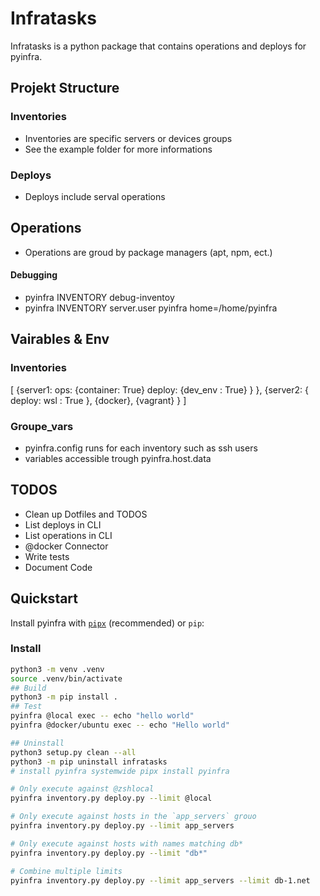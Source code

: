 # Infratasks

Infratasks is a python package that contains operations and deploys for pyinfra.

## Projekt Structure 

### Inventories 
- Inventories are specific servers or devices groups
- See the example folder for more informations

### Deploys
- Deploys include serval operations

## Operations
- Operations are groud by package managers (apt, npm, ect.)

#### Debugging
- pyinfra INVENTORY debug-inventoy
- pyinfra INVENTORY server.user pyinfra home=/home/pyinfra

## Vairables  & Env

### Inventories
[
{server1:
     ops: {container: True}
     deploy: {dev_env : True}
  }
},
{server2:
  {
     deploy: wsl : True
  },
  {docker},
  {vagrant}
}
]  

### Groupe_vars
- pyinfra.config runs for each inventory such as ssh users
- variables accessible trough pyinfra.host.data

## TODOS
- Clean up Dotfiles and TODOS
- List deploys in CLI
- List operations in CLI
- @docker Connector
- Write tests
- Document Code

## Quickstart

Install pyinfra with [`pipx`](https://pipxproject.github.io/pipx/) (recommended) or `pip`:

### Install

```sh
python3 -m venv .venv
source .venv/bin/activate
## Build
python3 -m pip install .
## Test
pyinfra @local exec -- echo "hello world"
pyinfra @docker/ubuntu exec -- echo "Hello world"

## Uninstall
python3 setup.py clean --all
python3 -m pip uninstall infratasks
# install pyinfra systemwide pipx install pyinfra
```

```sh
# Only execute against @zshlocal
pyinfra inventory.py deploy.py --limit @local

# Only execute against hosts in the `app_servers` grouo
pyinfra inventory.py deploy.py --limit app_servers

# Only execute against hosts with names matching db*
pyinfra inventory.py deploy.py --limit "db*"

# Combine multiple limits
pyinfra inventory.py deploy.py --limit app_servers --limit db-1.net
```
